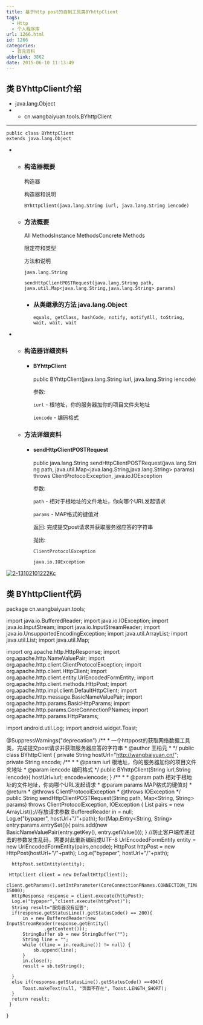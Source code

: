 ```yaml
---
title: 基于http post的自制工具类BYhttpClient
tags:
  - Http
  - 个人程序库
url: 1266.html
id: 1266
categories:
  - 百元百科
abbrlink: 3862
date: 2015-06-10 11:13:49
---
```


类 BYhttpClient介绍
----------------

*   java.lang.Object
*   *   cn.wangbaiyuan.tools.BYhttpClient

*   * * *
    
    public class BYhttpClient
    extends java.lang.Object
    

*   *   ### 构造器概要
        
        构造器
        
        构造器和说明
        
        `BYhttpClient(java.lang.String iurl, java.lang.String iencode)`
        
    
    *   ### 方法概要
        
        All MethodsInstance MethodsConcrete Methods
        
        限定符和类型
        
        方法和说明
        
        `java.lang.String`
        
        `sendHttpClientPOSTRequest(java.lang.String path, java.util.Map<java.lang.String,java.lang.String> params)`
        
        *   ### 从类继承的方法 java.lang.Object
            
            `equals, getClass, hashCode, notify, notifyAll, toString, wait, wait, wait`

*   *   ### 构造器详细资料
        
        *   #### BYhttpClient
            
            public BYhttpClient(java.lang.String iurl,
                                java.lang.String iencode)
            
            参数:
            
            `iurl` \- 根地址，你的服务器加你的项目文件夹地址
            
            `iencode` \- 编码格式
            
    
    *   ### 方法详细资料
        
        *   #### sendHttpClientPOSTRequest
            
            public java.lang.String sendHttpClientPOSTRequest(java.lang.String path,
                                                              java.util.Map<java.lang.String,java.lang.String> params)
                                                       throws ClientProtocolException,
                                                              java.io.IOException
            
            参数:
            
            `path` \- 相对于根地址的文件地址，你向哪个URL发起请求
            
            `params` \- MAP格式的键值对
            
            返回: 完成提交post请求并获取服务器应答的字符串
            
            抛出:
            
            `ClientProtocolException`
            
            `java.io.IOException`
            

[![2-13102101222Kc](http://wangbaiyuan.cn/wp-content/uploads/2015/06/2-13102101222Kc1.jpg)](http://wangbaiyuan.cn/wp-content/uploads/2015/06/2-13102101222Kc1.jpg)

类 BYhttpClient代码
----------------

package cn.wangbaiyuan.tools;

import java.io.BufferedReader;
import java.io.IOException;
import java.io.InputStream;
import java.io.InputStreamReader;
import java.io.UnsupportedEncodingException;
import java.util.ArrayList;
import java.util.List;
import java.util.Map;

import org.apache.http.HttpResponse;
import org.apache.http.NameValuePair;
import org.apache.http.client.ClientProtocolException;
import org.apache.http.client.HttpClient;
import org.apache.http.client.entity.UrlEncodedFormEntity;
import org.apache.http.client.methods.HttpPost;
import org.apache.http.impl.client.DefaultHttpClient;
import org.apache.http.message.BasicNameValuePair;
import org.apache.http.params.BasicHttpParams;
import org.apache.http.params.CoreConnectionPNames;
import org.apache.http.params.HttpParams;

import android.util.Log;
import android.widget.Toast;

@SuppressWarnings("deprecation")
/\*\*
 \* 一个httppost的获取网络数据工具类，完成提交post请求并获取服务器应答的字符串
 \* @author 王柏元
 *
 */
public class BYhttpClient {
private String hostUrl="http://wangbaiyuan.cn/";
private String encode;
/\*\*
 \* 
 \* @param iurl 根地址，你的服务器加你的项目文件夹地址
 \* @param iencode 编码格式
 */
public BYhttpClient(String iurl,String iencode){
	hostUrl=iurl;
	encode=iencode;
}
/\*\*
 \* 
 \* @param path  相对于根地址的文件地址，你向哪个URL发起请求
 \* @param params MAP格式的键值对
 \* @return
 \* @throws ClientProtocolException
 \* @throws IOException
 */
public String sendHttpClientPOSTRequest(String path, Map<String, String> params) throws ClientProtocolException, IOException {
	  List<NameValuePair> pairs = new ArrayList<NameValuePair>();//存放请求参数
	  BufferedReader in = null;  
	  Log.e("bypaper", hostUrl+"/"+path);
	  for(Map.Entry<String, String> entry:params.entrySet()){
	   pairs.add(new BasicNameValuePair(entry.getKey(), entry.getValue()));
	  }
	  //防止客户端传递过去的参数发生乱码，需要对此重新编码成UTF-8
	  UrlEncodedFormEntity entity = new UrlEncodedFormEntity(pairs,encode);
	  HttpPost httpPost = new HttpPost(hostUrl+"/"+path);
	  Log.e("bypaper", hostUrl+"/"+path);

	  httpPost.setEntity(entity);
	  
	 HttpClient client = new DefaultHttpClient();
	 client.getParams().setIntParameter(CoreConnectionPNames.CONNECTION_TIMEOUT, 15000);
	  HttpResponse response = client.execute(httpPost);
	  Log.e("bypaper","client.execute(httpPost)");
	  String result="服务器没有应答";
	  if(response.getStatusLine().getStatusCode() == 200){
		  in = new BufferedReader(new InputStreamReader(response.getEntity()  
                  .getContent()));  
          StringBuffer sb = new StringBuffer("");  
          String line = "";  
          while ((line = in.readLine()) != null) {  
              sb.append(line);  
          }  
          in.close();  
          result = sb.toString();
	  
	  }
	  else if(response.getStatusLine().getStatusCode() ==404){
		  Toast.makeText(null, "页面不存在", Toast.LENGTH_SHORT);
	  }
	  return result;
	 }


}